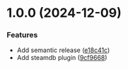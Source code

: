 # 1.0.0 (2024-12-09)


### Features

* Add semantic release ([e18c41c](https://github.com/shdwmtr/plugdb/commit/e18c41c8b680c70f9811511e37d16cb07a7f5723))
* Add steamdb plugin ([9cf9668](https://github.com/shdwmtr/plugdb/commit/9cf9668858564e4e73edc365d31cc6540e90e316))
